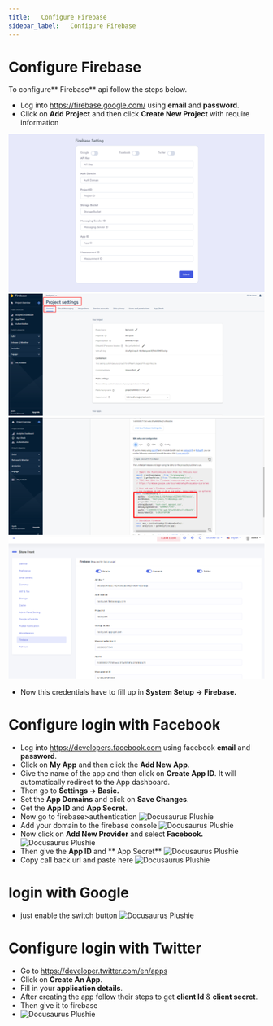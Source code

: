```yaml
---
title:   Configure Firebase
sidebar_label:   Configure Firebase
---
```


# Configure Firebase
To configure** Firebase** api follow the steps below.


- Log into https://firebase.google.com/ using **email** and **password**.
- Click on **Add Project** and then click **Create New Project** with require information

![FacultyLMS](../assets/faculty/firebase.png)
![FacultyLMS](../assets/faculty/firebase_2.png)
![FacultyLMS](../assets/faculty/firebase_3.png)
![FacultyLMS](../assets/faculty/firebase_4.png)

- Now this credentials have to fill up in **System Setup -> Firebase.**



# Configure login with Facebook

 - Log into https://developers.facebook.com using facebook **email** and **password**.
 - Click on **My App** and then click the **Add New App**.
 - Give the name of the app and then click on **Create App ID**. It will automatically redirect to the App dashboard.
 - Then go to **Settings -> Basic.**
 - Set the **App Domains** and click on **Save Changes**.
 - Get the **App ID** and **App Secret**.
 - Now go to firebase>authentication
   ![Docusaurus Plushie](../../../static/yoori/firbase_6.png)
 - Add your domain to the firebase console
   ![Docusaurus Plushie](../../../static/yoori/firbase_12.png) 
 - Now click on **Add New Provider** and select **Facebook.**
![Docusaurus Plushie](../../../static/yoori/firebase_7.png)
 - Then give the **App ID** and ** App Secret**
   ![Docusaurus Plushie](../../../static/yoori/firebase_8.png)
 - Copy call back url and paste here
   ![Docusaurus Plushie](../../../static/yoori/firebase_9.png)

# login with Google
- just enable the switch button
 ![Docusaurus Plushie](../../../static/yoori/firebase_10.png)

# Configure login with Twitter

- Go to https://developer.twitter.com/en/apps
- Click on **Create An App**.
- Fill in your **application details**.
- After creating the app follow their steps to get **client Id** & **client secret**.
- Then give it to firebase
-  ![Docusaurus Plushie](../../../static/yoori/firebase_12.png)
